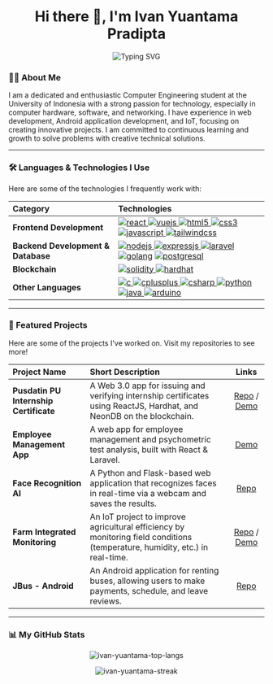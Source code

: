 <h1 align="center">Hi there 👋, I'm Ivan Yuantama Pradipta</h1>

<p align="center">
  <img src="https://readme-typing-svg.demolab.com?font=Fira+Code&size=24&pause=1000&color=F7F7F7&center=true&vCenter=true&width=435&lines=Computer+Engineering+Student;Always+learning+and+growing" alt="Typing SVG" />
</p>



### 👨‍💻 About Me

I am a dedicated and enthusiastic Computer Engineering student at the University of Indonesia with a strong passion for technology, especially in computer hardware, software, and networking. I have experience in web development, Android application development, and IoT, focusing on creating innovative projects. I am committed to continuous learning and growth to solve problems with creative technical solutions.

---



### 🛠️ Languages & Technologies I Use

Here are some of the technologies I frequently work with:

| Category                   | Technologies                                                                                                                                                                                                                                                                                                                                                                                                                                                                                                                                                                                                                   |
| :------------------------- | :----------------------------------------------------------------------------------------------------------------------------------------------------------------------------------------------------------------------------------------------------------------------------------------------------------------------------------------------------------------------------------------------------------------------------------------------------------------------------------------------------------------------------------------------------------------------------------------------------------------------------- |
| **Frontend Development** | <a href="https://reactjs.org/" target="_blank" rel="noreferrer"> <img src="https://img.shields.io/badge/react-%2320232a.svg?style=for-the-badge&logo=react&logoColor=%2361DAFB" alt="react"/> </a> <a href="https://vuejs.org/" target="_blank" rel="noreferrer"> <img src="https://img.shields.io/badge/vuejs-%2335495e.svg?style=for-the-badge&logo=vuedotjs&logoColor=%234FC08D" alt="vuejs"/> </a> <a href="https://www.w3.org/html/" target="_blank" rel="noreferrer"> <img src="https://img.shields.io/badge/html5-%23E34F26.svg?style=for-the-badge&logo=html5&logoColor=white" alt="html5"/> </a> <a href="https://www.w3schools.com/css/" target="_blank" rel="noreferrer"> <img src="https://img.shields.io/badge/css3-%231572B6.svg?style=for-the-badge&logo=css3&logoColor=white" alt="css3"/> </a> <a href="https://developer.mozilla.org/en-US/docs/Web/JavaScript" target="_blank" rel="noreferrer"> <img src="https://img.shields.io/badge/javascript-%23323330.svg?style=for-the-badge&logo=javascript&logoColor=%23F7DF1E" alt="javascript"/> </a> <a href="https://tailwindcss.com/" target="_blank" rel="noreferrer"> <img src="https://img.shields.io/badge/tailwindcss-%2338B2AC.svg?style=for-the-badge&logo=tailwind-css&logoColor=white" alt="tailwindcss"/> </a>                                                                 |
| **Backend Development & Database** | <a href="https://nodejs.org" target="_blank" rel="noreferrer"> <img src="https://img.shields.io/badge/node.js-6DA55F?style=for-the-badge&logo=node.js&logoColor=white" alt="nodejs"/> </a> <a href="https://expressjs.com" target="_blank" rel="noreferrer"> <img src="https://img.shields.io/badge/express.js-%23404d59.svg?style=for-the-badge&logo=express&logoColor=%2361DAFB" alt="expressjs"/> </a> <a href="https://laravel.com/" target="_blank"> <img src="https://img.shields.io/badge/laravel-%23FF2D20.svg?style=for-the-badge&logo=laravel&logoColor=white" alt="laravel"/></a> <a href="https://go.dev/" target="_blank"> <img src="https://img.shields.io/badge/go-%2300ADD8.svg?style=for-the-badge&logo=go&logoColor=white" alt="golang"/></a> <a href="https://www.postgresql.org" target="_blank" rel="noreferrer"> <img src="https://img.shields.io/badge/postgresql-%23316192.svg?style=for-the-badge&logo=postgresql&logoColor=white" alt="postgresql"/> </a> |
| **Blockchain** | <a href="https://ethereum.org/en/developers/docs/languages/solidity/" target="_blank" rel="noreferrer"> <img src="https://img.shields.io/badge/solidity-%23363636.svg?style=for-the-badge&logo=solidity&logoColor=white" alt="solidity"/> </a> <a href="https://hardhat.org/" target="_blank" rel="noreferrer"> <img src="https://img.shields.io/badge/Hardhat-D8D8D8?style=for-the-badge&logo=hardhat&logoColor=black" alt="hardhat"/> </a>                                                                                                                                                                                                                                                                                                                           |
| **Other Languages** | <a href="https://www.cprogramming.com/" target="_blank" rel="noreferrer"> <img src="https://img.shields.io/badge/c-%2300599C.svg?style=for-the-badge&logo=c&logoColor=white" alt="c"/> </a> <a href="https://www.w3schools.com/cpp/" target="_blank" rel="noreferrer"> <img src="https://img.shields.io/badge/c++-%2300599C.svg?style=for-the-badge&logo=c%2B%2B&logoColor=white" alt="cplusplus"/> </a> <a href="https://learn.microsoft.com/en-us/dotnet/csharp/" target="_blank" rel="noreferrer"> <img src="https://img.shields.io/badge/c%23-%23239120.svg?style=for-the-badge&logo=c-sharp&logoColor=white" alt="csharp"/> </a> <a href="https://www.python.org" target="_blank" rel="noreferrer"> <img src="https://img.shields.io/badge/python-3670A0?style=for-the-badge&logo=python&logoColor=ffdd54" alt="python"/> </a> <a href="https://www.java.com" target="_blank" rel="noreferrer"> <img src="https://img.shields.io/badge/java-%23ED8B00.svg?style=for-the-badge&logo=openjdk&logoColor=white" alt="java"/> </a> <a href="https://www.arduino.cc/" target="_blank" rel="noreferrer"> <img src="https://img.shields.io/badge/Arduino-00979D?style=for-the-badge&logo=Arduino&logoColor=white" alt="arduino"/> </a>                                                                                                  |

---

### 🚀 Featured Projects

Here are some of the projects I've worked on. Visit my repositories to see more!

| Project Name | Short Description | Links |
| :--- | :--- | :---: |
| **Pusdatin PU Internship Certificate** | A Web 3.0 app for issuing and verifying internship certificates using ReactJS, Hardhat, and NeonDB on the blockchain. | [Repo](https://github.com/IvanYuantama/Sertifikat-Pusdatin-FE) / [Demo](https://sertifikat-pusdatin-fe.vercel.app/) |
| **Employee Management App** | A web app for employee management and psychometric test analysis, built with React & Laravel. | [Demo](https://manajemen-karyawan-devscale.vercel.app/) |
| **Face Recognition AI** | A Python and Flask-based web application that recognizes faces in real-time via a webcam and saves the results. | [Repo](https://github.com/IvanYuantama/Face-Recognition-Flask) |
| **Farm Integrated Monitoring** | An IoT project to improve agricultural efficiency by monitoring field conditions (temperature, humidity, etc.) in real-time. | [Repo](https://github.com/IvanYuantama/FIM-V2) / [Demo](https://fim-v2-pi.vercel.app/) |
| **JBus - Android** | An Android application for renting buses, allowing users to make payments, schedule, and leave reviews. | [Repo](https://github.com/IvanYuantama/JBus-Android) |

---

### 📊 My GitHub Stats

<p align="center">
  <img align="center" src="https://github-readme-stats.vercel.app/api/top-langs?username=IvanYuantama&show_icons=true&locale=en&layout=compact&theme=dracula" alt="ivan-yuantama-top-langs" />
</p>
<p align="center">
  <img align="center" src="https://github-readme-streak-stats.herokuapp.com/?user=IvanYuantama&theme=dracula" alt="ivan-yuantama-streak" />
</p>
